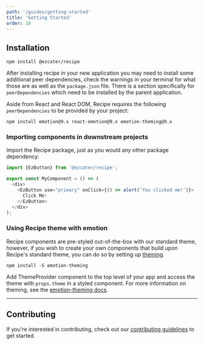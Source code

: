 ```yaml
---
path: '/guides/getting-started'
title: 'Getting Started'
order: 10
---
```


## Installation

```term
npm install @ezcater/recipe
```

After installing recipe in your new application you may need to install some additional peer dependencies, check the warnings in your terminal for what those are as well as the `package.json` file. There is a section specifically for `peerDependencies` which need to be installed by the parent application.

Aside from React and React DOM, Recipe requires the following `peerDependencies` to be provided by your project:

```term
npm install emotion@9.x react-emotion@9.x emotion-theming@9.x
```

### Importing components in downstream projects

Import the Recipe package, just as you would any other package dependency:

```js
import {EzButton} from '@ezcater/recipe';

export const MyComponent = () => (
  <div>
    <EzButton use="primary" onClick={() => alert('You clicked me!')}>
      Click Me!
    </EzButton>
  </div>
);
```

### Using Recipe theme with emotion

Recipe components are pre-styled out-of-the-box with our standard theme, however, if you wish to create your own components that build upon Recipe's standard theme, you can do so by setting up [theming](https://emotion.sh/docs/theming).

```term
npm install -S emotion-theming
```

Add ThemeProvider component to the top level of your app and access the theme with `props.theme` in a styled component. For more information on theming, see the [emotion-theming docs](https://emotion.sh/docs/emotion-theming).

---

## Contributing

If you're interested in contributing, check out our [contributing guidelines](/guides/contributing) to get started.
